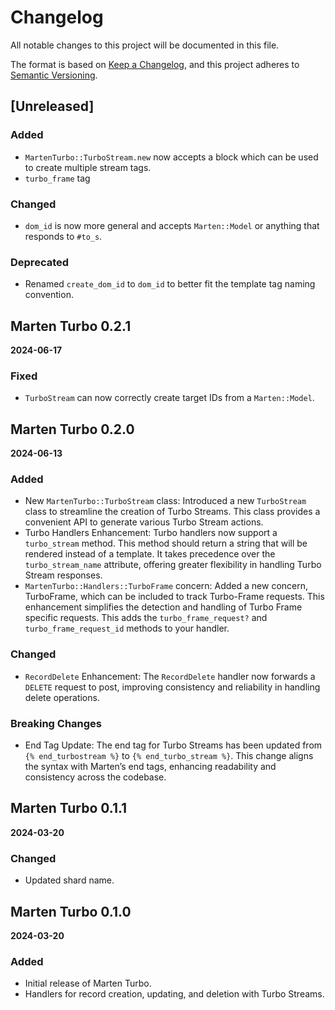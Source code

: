 # Changelog

All notable changes to this project will be documented in this file.

The format is based on [Keep a Changelog](https://keepachangelog.com/en/1.0.0/), and this project adheres to [Semantic Versioning](https://semver.org/).

## [Unreleased]

### Added
- `MartenTurbo::TurboStream.new` now accepts a block which can be used to create multiple stream tags.
- `turbo_frame` tag

### Changed
- `dom_id` is now more general and accepts `Marten::Model` or anything that responds to `#to_s`.

### Deprecated
- Renamed `create_dom_id` to `dom_id` to better fit the template tag naming convention.

## Marten Turbo 0.2.1
**2024-06-17**

### Fixed
- `TurboStream` can now correctly create target IDs from a `Marten::Model`.

## Marten Turbo 0.2.0
**2024-06-13**

### Added
- New `MartenTurbo::TurboStream` class: Introduced a new `TurboStream` class to streamline the creation of Turbo Streams. This class provides a convenient API to generate various Turbo Stream actions.
- Turbo Handlers Enhancement: Turbo handlers now support a `turbo_stream` method. This method should return a string that will be rendered instead of a template. It takes precedence over the `turbo_stream_name` attribute, offering greater flexibility in handling Turbo Stream responses.
- `MartenTurbo::Handlers::TurboFrame` concern: Added a new concern, TurboFrame, which can be included to track Turbo-Frame requests. This enhancement simplifies the detection and handling of Turbo Frame specific requests. This adds the `turbo_frame_request?` and `turbo_frame_request_id` methods to your handler.

### Changed
- `RecordDelete` Enhancement: The `RecordDelete` handler now forwards a `DELETE` request to post, improving consistency and reliability in handling delete operations.

### Breaking Changes
- End Tag Update: The end tag for Turbo Streams has been updated from `{% end_turbostream %}` to `{% end_turbo_stream %}`. This change aligns the syntax with Marten’s end tags, enhancing readability and consistency across the codebase.

## Marten Turbo 0.1.1
**2024-03-20**

### Changed
- Updated shard name.

## Marten Turbo 0.1.0
**2024-03-20**

### Added
- Initial release of Marten Turbo.
- Handlers for record creation, updating, and deletion with Turbo Streams.
